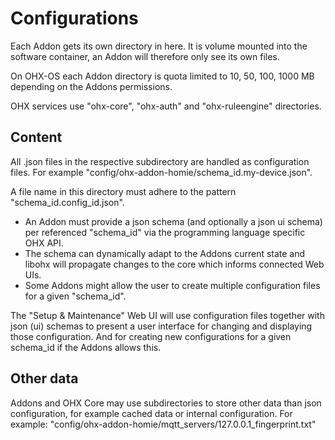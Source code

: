 # Configurations

Each Addon gets its own directory in here.
It is volume mounted into the software container, an Addon will therefore only see its own files.

On OHX-OS each Addon directory is quota limited to 10, 50, 100, 1000 MB depending on the Addons permissions.

OHX services use "ohx-core", "ohx-auth" and "ohx-ruleengine" directories.

## Content

All .json files in the respective subdirectory are handled as configuration files.
For example "config/ohx-addon-homie/schema_id.my-device.json".

A file name in this directory must adhere to the pattern "schema_id.config_id.json".

* An Addon must provide a json schema (and optionally a json ui schema) per referenced "schema_id"
via the programming language specific OHX API.
* The schema can dynamically adapt to the Addons current state and libohx will propagate changes
to the core which informs connected Web UIs.
* Some Addons might allow the user to create multiple configuration files for a given "schema_id". 

The "Setup & Maintenance" Web UI will use configuration files together with json (ui) schemas
to present a user interface for changing and displaying those configuration.
And for creating new configurations for a given schema_id if the Addons allows this.

## Other data

Addons and OHX Core may use subdirectories to store other data than json configuration,
for example cached data or internal configuration. For example:
"config/ohx-addon-homie/mqtt_servers/127.0.0.1_fingerprint.txt"